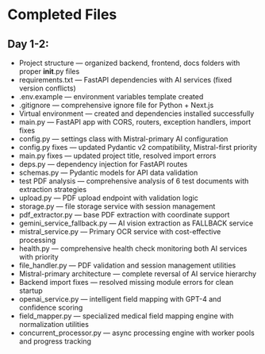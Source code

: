 # Completed Files

## Day 1-2:

- Project structure — organized backend, frontend, docs folders with proper **init**.py files
- requirements.txt — FastAPI dependencies with AI services (fixed version conflicts)
- .env.example — environment variables template created
- .gitignore — comprehensive ignore file for Python + Next.js
- Virtual environment — created and dependencies installed successfully
- main.py — FastAPI app with CORS, routers, exception handlers, import fixes
- config.py — settings class with Mistral-primary AI configuration 
- config.py fixes — updated Pydantic v2 compatibility, Mistral-first priority
- main.py fixes — updated project title, resolved import errors
- deps.py — dependency injection for FastAPI routes
- schemas.py — Pydantic models for API data validation
- test PDF analysis — comprehensive analysis of 6 test documents with extraction strategies
- upload.py — PDF upload endpoint with validation logic
- storage.py — file storage service with session management
- pdf_extractor.py — base PDF extraction with coordinate support
- gemini_service_fallback.py — AI vision extraction as FALLBACK service
- mistral_service.py — Primary OCR service with cost-effective processing
- health.py — comprehensive health check monitoring both AI services with priority
- file_handler.py — PDF validation and session management utilities
- Mistral-primary architecture — complete reversal of AI service hierarchy
- Backend import fixes — resolved missing module errors for clean startup
- openai_service.py — intelligent field mapping with GPT-4 and confidence scoring
- field_mapper.py — specialized medical field mapping engine with normalization utilities
- concurrent_processor.py — async processing engine with worker pools and progress tracking
